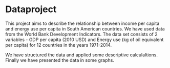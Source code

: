 # Dataproject
This project aims to describe the relationship between income per capita and energy use per capita in South American countries. 
We have used data from the World Bank Development Indicators. The data set consists of 2 variables - GDP per capita (2010 USD) and Energy use (kg of oil equivalent per capita) for 12 countries in the years 1971-2014.

We have structured the data and applied some descriptive calculaltions. Finally we have presented the data in some graphs. 






